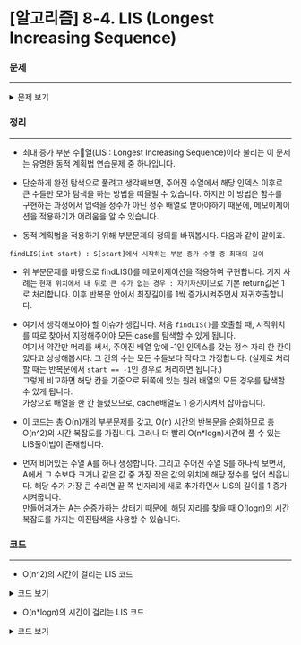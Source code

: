 # [알고리즘] 8-4. LIS (Longest Increasing Sequence)

### 문제
___

<details>
<summary>문제 보기</summary>

[Algospot Link : LIS](https://algospot.com/judge/problem/read/LIS)  

**문제**  

어떤 정수 수열에서 0개 이상의 숫자를 지우면 이 수열의 부분 수열(subsequence)을 얻을 수 있다. 예를 들어 `10 7 4 9` 의 부분 수열에는 `7 4 9`, `10 4`, `10 9` 등이 있다. 단, `10 4 7`은 원래 수열의 순서와 다르므로 `10 7 4 9` 의 부분 수열이 아니다.  

어떤 부분 수열이 순증가할 때 이 부분 수열을 증가 부분 수열(increasing subsequence)이라고 한다. 주어진 수열의 증가 부분 수열 중 가장 긴 것의 길이를 계산하는 프로그램을 작성하라.  

어떤 수열의 각 수가 이전의 수보다 클 때, 이 수열을 순증가 한다고 한다.  

**입력**  

입력의 첫 줄에는 테스트 케이스의 수 `C (<= 50)` 가 주어진다. 각 테스트 케이스의 첫 줄에는 수열에 포함된 원소의 수 `N (<= 500)` 이 주어진다. 그 다음 줄에 수열이 N개의 정수가 주어진다. 각 정수는 1 이상 100,000 이하의 자연수이다.  

**출력**  

각 테스트케이스마다 한 줄씩, 주어진 수열의 가장 긴 증가 부분 수열의 길이를 출력한다.  

**예제 입력**  
```
3
4
1 2 3 4
8
5 4 3 2 1 6 7 8 
8
5 6 7 8 1 2 3 4
```

**예제 출력**  
```
4
4
4
```
</details>

### 정리
___
* 최대 증가 부분 수열(LIS : Longest Increasing Sequence)이라 불리는 이 문제는 유명한 동적 계획법 연습문제 중 하나입니다.  

* 단순하게 완전 탐색으로 풀려고 생각해보면, 주어진 수열에서 해당 인덱스 이후로 큰 수들만 모아 탐색을 하는 방법을 떠올릴 수 있습니다. 하지만 이 방법은 함수를 구현하는 과정에서 입력을 정수가 아닌 정수 배열로 받아야하기 때문에, 메모이제이션을 적용하기가 어려움을 알 수 있습니다.  

* 동적 계획법을 적용하기 위해 부분문제의 정의를 바꿔봅시다. 다음과 같이 말이죠.  
```
findLIS(int start) : S[start]에서 시작하는 부분 증가 수열 중 최대의 길이
```

* 위 부분문제를 바탕으로 findLIS()를 메모이제이션을 적용하여 구현합니다. 기저 사례는 `현재 위치에서 내 뒤로 큰 수가 없는 경우 : 자기자신`이므로 기본 return값은 1로 처리합니다. 이후 반복문 안에서 최장길이를 1씩 증가시켜주면서 재귀호출합니다.  

* 여기서 생각해보아야 할 이슈가 생깁니다. 처음 `findLIS()`를 호출할 때, 시작위치를 따로 찾아서 지정해주어야 모든 case를 탐색할 수 있게 됩니다.  
여기서 약간만 머리를 써서, 주어진 배열 앞에 -1인 인덱스를 갖는 정수 자리 한 칸이 있다고 상상해봅시다. 그 칸의 수는 모든 수들보다 작다고 가정합니다. (실제로 처리할 때는 반복문에서 `start == -1`인 경우로 처리하면 됩니다.)  
그렇게 비교하면 해당 칸을 기준으로 뒤쪽에 있는 원래 배열의 모든 경우를 탐색할 수 있게 됩니다.  
가상으로 배열을 한 칸 늘렸으므로, cache배열도 1 증가시켜서 잡아줍니다.  

* 이 코드는 총 O(n)개의 부분문제를 갖고, O(n) 시간의 반복문을 순회하므로 총 O(n^2)의 시간 복잡도를 가집니다. 그러나 더 빨리 O(n*logn)시간에 풀 수 있는 LIS풀이법이 존재합니다.  

* 먼저 비어있는 수열 A를 하나 생성합니다. 그리고 주어진 수열 S를 하나씩 보면서, A에서 그 수보다 크거나 같은 값 중 가장 작은 값의 위치에 해당 정수를 덮어 씌웁니다. 해당 수가 가장 큰 수라면 끝 쪽 빈자리에 새로 추가하면서 LIS의 길이를 1 증가시켜줍니다.  
만들어져가는 A는 순증가하는 상태기 때문에, 해당 자리를 찾을 때 O(logn)의 시간 복잡도를 가지는 이진탐색을 사용할 수 있습니다. 

### 코드
___

* O(n^2)의 시간이 걸리는 LIS 코드

<details>
<summary>코드 보기</summary>

[Github Link](https://github.com/wbluke/Algorithm_PS/blob/master/CH08_2/CH08_2/LIS.cpp)

```cpp
/* LIS.cpp */

#include <iostream>
#include <cstring>
#include <algorithm>
using namespace std;

int S[500], cache[501], N;

int findLIS(int start){
    //memoization
    int &ret = cache[start + 1];
    if(ret != -1) return ret;
    
    ret = 1;
    for(int next = start + 1; next <N; ++next){
        if(start == -1 || S[start] < S[next]){
            ret = max(ret, findLIS(next) + 1);
        }
    }
    return ret;
}

int main(void){
    
    int num;
    cin >> num;
    
    for(int a=0; a<num; ++a){
        cin >> N;
        memset(cache, -1, sizeof(cache));
        for(int i=0; i<N; ++i){
            cin >> S[i];
        }
        
        //search all indices
        int start = -1;
        cout << findLIS(start) - 1 << endl;
    }
    
    return 0;
}

```

</details>

* O(n*logn)의 시간이 걸리는 LIS 코드

<details>
<summary>코드 보기</summary>

```cpp
int A[500]; // LIS를 만들어 갈 비어있는 배열
int lis; // LIS 길이

void findLIS2(int num){
	//A가 비어있거나 모든 A의 수보다 크다면
    if (lis == 0 || (lis > 0 && num >= A[lis - 1])) {
		A[lis++] = num;
		return;
	}

	//삽입할 위치를 이진탐색으로 찾는다
	int front = 0;
	int rear = lis - 1;

	while (front <= rear) {
		int mid = (front + rear) / 2;
		if (num > A[mid])
			front = mid + 1;
		else
			rear = mid - 1;
	}
	A[rear + 1] = num;
}
```

</details>